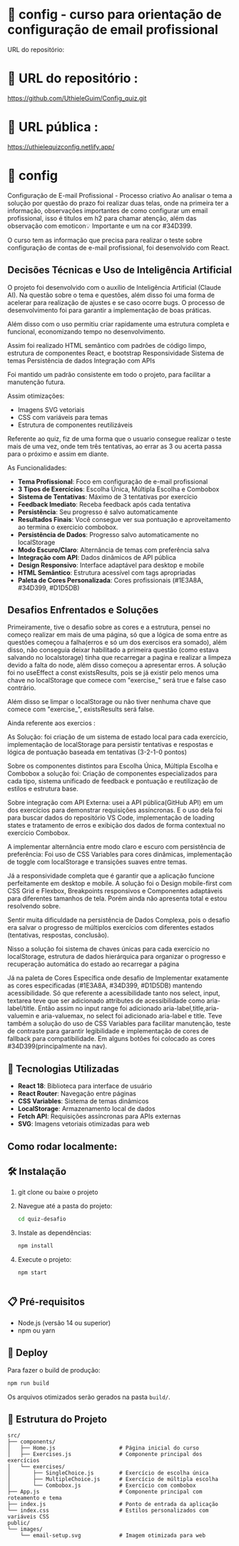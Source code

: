 # 📧  config - curso para orientação de configuração de email profissional 


URL do repositório:
# 📧 URL do repositório : 
https://github.com/UthieleGuim/Config_quiz.git



# 📧 URL  pública :
https://uthielequizconfig.netlify.app/

# 📧  config

 Configuração de E-mail Profissional - Processo criativo 
 Ao analisar o tema a solução por questão do prazo foi realizar duas telas, onde na primeira ter a informação, observações importantes de como configurar um email profissional, isso é titulos em h2 para chamar atenção, além das observação com emoticon💡 Importante e um na cor #34D399.

O curso tem as informação que precisa para realizar o teste sobre configuração de contas de e-mail profissional, foi desenvolvido com React.


## Decisões Técnicas e Uso de Inteligência Artificial 

O projeto foi desenvolvido com o auxílio de Inteligência Artificial (Claude AI).
Na questão sobre o tema e questões, além disso foi uma forma de acelerar  para realização de ajustes e se caso ocorre bugs.
O processo  de desenvolvimento foi para garantir a implementação de boas práticas. 

Além disso com o uso permitiu criar rapidamente uma estrutura completa e funcional, economizando tempo no desenvolvimento.


Assim foi realizado 
HTML semântico com padrões de código limpo, estrutura de componentes React, e bootstrap
Responsividade
Sistema de temas
Persistência de dados
Integração com APIs

Foi mantido um padrão consistente em todo o projeto, para facilitar a manutenção futura.

Assim otimizações:
   - Imagens SVG vetoriais
   - CSS com variáveis para temas
   - Estrutura de componentes reutilizáveis

Referente ao quiz, fiz de uma forma que o usuario consegue realizar o teste mais de uma vez, onde tem três tentativas, ao errar as 3 ou acerta passa para o próximo e assim em diante. 



As Funcionalidades:

- **Tema Profissional**: Foco em configuração de e-mail profissional
- **3 Tipos de Exercícios**: Escolha Única, Múltipla Escolha e Combobox
- **Sistema de Tentativas**: Máximo de 3 tentativas por exercício
- **Feedback Imediato**: Receba feedback após cada tentativa
- **Persistência**: Seu progresso é salvo automaticamente
- **Resultados Finais**: Você consegue ver sua pontuação e aproveitamento ao termina o exercicio combobox.
- **Persistência de Dados**: Progresso salvo automaticamente no localStorage
- **Modo Escuro/Claro**: Alternância de temas com preferência salva
- **Integração com API**: Dados dinâmicos de API pública
- **Design Responsivo**: Interface adaptável para desktop e mobile
- **HTML Semântico**: Estrutura acessível com tags apropriadas
- **Paleta de Cores Personalizada**: Cores profissionais (#1E3A8A, #34D399, #D1D5DB)




## Desafios Enfrentados e Soluções

Primeiramente, tive o desafio sobre as cores e a estrutura, pensei no começo realizar em mais de uma página, só que a lógica de soma entre as questões começou a falha(erros e só um dos exercisos era somado), além disso, não conseguia deixar habilitado a primeira questão (como estava salvando no localstorage) tinha que recarregar a pagina e realizar a limpeza devido a falta do node, além disso começou a apresentar erros.
A solução foi no  useEffect a const existsResults, pois se já existir pelo menos uma chave no localStorage que comece com "exercise_" será true e false caso contrário.

Além disso se limpar o localStorage ou não tiver nenhuma chave que comece com "exercise_", existsResults será false.

Ainda referente aos exercios :

As Solução: foi criação de um sistema de estado local para cada exercício, implementação de localStorage para persistir tentativas e respostas e lógica de pontuação baseada em tentativas (3-2-1-0 pontos)

Sobre os componentes distintos para Escolha Única, Múltipla Escolha e Combobox a solução foi: 
Criação de componentes especializados para cada tipo, sistema unificado de feedback e pontuação e reutilização de estilos e estrutura base.

Sobre integração com API Externa: usei a API pública(GitHub API) em um dos exercícios para demonstrar requisições assíncronas.
E o uso dela foi para buscar dados do repositório VS Code, implementação de loading states e tratamento de erros e exibição dos dados de forma contextual no exercício Combobox.

A implementar alternância entre modo claro e escuro com persistência de preferência:
Foi uso de CSS Variables para cores dinâmicas, implementação de toggle com localStorage e transições suaves entre temas.

Já a responsividade completa que é garantir que a aplicação funcione perfeitamente em desktop e mobile.
A solução foi o Design mobile-first com CSS Grid e Flexbox, Breakpoints responsivos e Componentes adaptáveis para diferentes tamanhos de tela.
Porém ainda não apresenta total e estou resolvendo sobre.

Sentir muita dificuldade na persistência de Dados Complexa, pois o 
desafio era salvar o progresso de múltiplos exercícios com diferentes estados (tentativas, respostas, conclusão).

Nisso a solução foi sistema de chaves únicas para cada exercício no localStorage, estrutura de dados hierárquica para organizar o progresso
e recuperação automática do estado ao recarregar a página

Já na paleta de Cores Específica onde desafio de Implementar exatamente as cores especificadas (#1E3A8A, #34D399, #D1D5DB) mantendo acessibilidade.
Só que referente a acessibilidade tanto nos select, input, textarea teve que ser adicionado attributes de acessibilidade como aria-label/title. 
Então assim no input range foi adicionado aria-label,title,aria-valuemin e aria-valuemax, no select foi adicionado aria-label e title.
Teve também a solução do uso de CSS Variables para facilitar manutenção, teste de contraste para garantir legibilidade e implementação de cores de fallback para compatibilidade.
Em alguns botões foi colocado as cores #34D399(principalmente na nav).



## 🎨 Tecnologias Utilizadas

- **React 18**: Biblioteca para interface de usuário
- **React Router**: Navegação entre páginas
- **CSS Variables**: Sistema de temas dinâmicos
- **LocalStorage**: Armazenamento local de dados
- **Fetch API**: Requisições assíncronas para APIs externas
- **SVG**: Imagens vetoriais otimizadas para web



##  Como rodar localmente:

## 🛠️ Instalação

1. git clone <url> ou baixe o projeto 

2. Navegue até a pasta do projeto:
   ```bash
   cd quiz-desafio
   ```

3. Instale as dependências:
   ```bash
   npm install
   ```

4. Execute o projeto:
   ```bash
   npm start



## 📋 Pré-requisitos

- Node.js (versão 14 ou superior)
- npm ou yarn





## 🚀 Deploy

Para fazer o build de produção:

```bash
npm run build
```

Os arquivos otimizados serão gerados na pasta `build/`.





## 📁 Estrutura do Projeto

```
src/
├── components/
│   ├── Home.js                    # Página inicial do curso
│   ├── Exercises.js               # Componente principal dos exercícios
│   └── exercises/
│       ├── SingleChoice.js        # Exercício de escolha única
│       ├── MultipleChoice.js      # Exercício de múltipla escolha
│       └── Combobox.js            # Exercício com combobox
├── App.js                         # Componente principal com roteamento e tema
├── index.js                       # Ponto de entrada da aplicação
└── index.css                      # Estilos personalizados com variáveis CSS
public/
└── images/
    └── email-setup.svg            # Imagem otimizada para web
```










